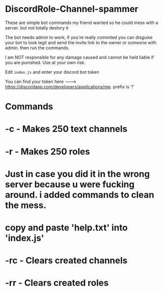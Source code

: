 # DiscordRole-Channel-spammer
These are simple bot commands my friend wanted so he could mess with a server. but not totally destory it 

The bot needs admin to work, if you're really commited you can disguise your bot  to look legit and send the invite link to  the owner or someone with admin. then run the commands.



I am  NOT responsible for any damage caused and cannot be held liable if you are punished.
Use at your own risk.




Edit `index.js` and enter your discord bot token

You can find your token here --->   https://discordapp.com/developers/applications/me.
prefix is '!'


# Commands
# -c          - Makes 250 text channels

# -r          - Makes 250 roles 
  
# Just in case you did it in the wrong server because u were fucking around. i added commands to clean the mess. 
# copy and paste 'help.txt' into 'index.js' 

# -rc         - Clears created channels

# -rr         - Clears created roles

